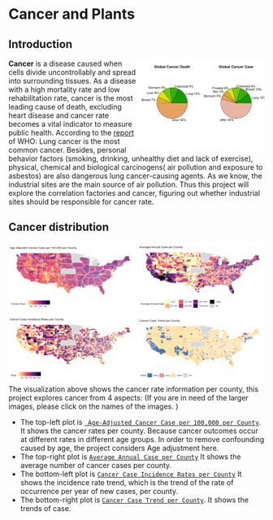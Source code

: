 # Cancer and Plants

## Introduction  

<img align="right" src="images/pie.png" width="50%"> 

**Cancer**  is a disease caused when cells divide uncontrollably and spread into surrounding tissues. As a disease with a high mortality rate and low rehabilitation rate, cancer is the most leading cause of death, excluding heart disease and cancer rate becomes a vital indicator to measure public health.  According to the [report](https://www.who.int/zh/news-room/fact-sheets/detail/cancer) of WHO: Lung cancer is the most common cancer. Besides,  personal behavior factors (smoking, drinking, unhealthy diet and lack of exercise), physical, chemical and biological carcinogens( air pollution and exposure to asbestos) are also dangerous lung cancer-causing agents. As we know, the industrial sites are the main source of air pollution. Thus this project will explore the correlation factories and cancer, figuring out whether industrial sites should be responsible for cancer rate.

## Cancer distribution  
![](images/c_info.png)
The visualization above shows the cancer rate information per county, this project explores cancer from 4 aspects: (If you are in need of the larger images, please click  on the names of the images. )
* The top-left plot is  [` Age-Adjusted Cancer Case per 100,000 per County`](images/Case_age.png). It shows the cancer rates per county. Because cancer outcomes occur at different rates in different age groups. In order to remove confounding caused by age, the project considers Age adjustment here. 
* The top-right plot is  [`Average Annual Case per County`](images/avg_case.png) It shows the average number of cancer cases per county.
* The bottom-left plot is [`Cancer Case Incidence Rates per County`](images/Incidence_Rates.png) It shows the incidence rate trend, which is the trend of the rate of occurrence per year of new cases, per county.
* The bottom-right plot is [`Cancer Case Trend per County`](images/trend.png).  It shows the trends of case.


